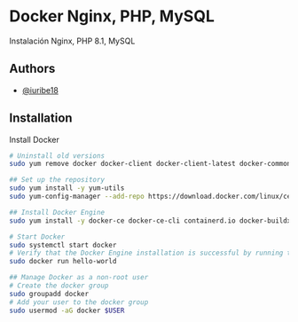# Docker Nginx, PHP, MySQL
Instalación Nginx, PHP 8.1, MySQL

## Authors
- [@iuribe18](https://www.github.com/iuribe18)


## Installation
Install Docker

```bash
# Uninstall old versions
sudo yum remove docker docker-client docker-client-latest docker-common docker-latest docker-latest-logrotate docker-logrotate docker-engine

## Set up the repository
sudo yum install -y yum-utils
sudo yum-config-manager --add-repo https://download.docker.com/linux/centos/docker-ce.repo

## Install Docker Engine
sudo yum install -y docker-ce docker-ce-cli containerd.io docker-buildx-plugin docker-compose-plugin

# Start Docker
sudo systemctl start docker
# Verify that the Docker Engine installation is successful by running the hello-world image.
sudo docker run hello-world

## Manage Docker as a non-root user
# Create the docker group
sudo groupadd docker
# Add your user to the docker group
sudo usermod -aG docker $USER
```